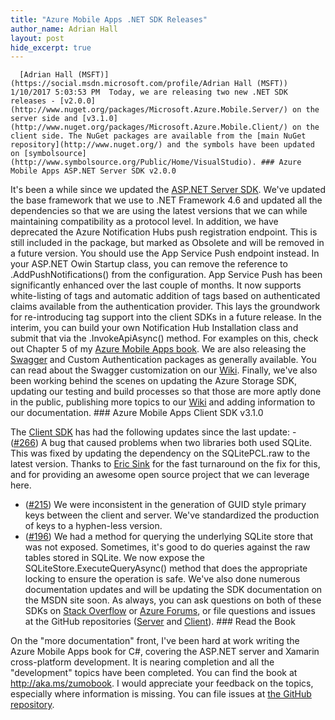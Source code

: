 ```yaml
---
title: "Azure Mobile Apps .NET SDK Releases"
author_name: Adrian Hall 
layout: post
hide_excerpt: true
---
```

      [Adrian Hall (MSFT)](https://social.msdn.microsoft.com/profile/Adrian Hall (MSFT))  1/10/2017 5:03:53 PM  Today, we are releasing two new .NET SDK releases - [v2.0.0](http://www.nuget.org/packages/Microsoft.Azure.Mobile.Server/) on the server side and [v3.1.0](http://www.nuget.org/packages/Microsoft.Azure.Mobile.Client/) on the client side. The NuGet packages are available from the [main NuGet repository](http://www.nuget.org/) and the symbols have been updated on [symbolsource](http://www.symbolsource.org/Public/Home/VisualStudio). ### Azure Mobile Apps ASP.NET Server SDK v2.0.0

 It's been a while since we updated the [ASP.NET Server SDK](https://docs.microsoft.com/en-us/azure/app-service-mobile/app-service-mobile-dotnet-backend-how-to-use-server-sdk). We've updated the base framework that we use to .NET Framework 4.6 and updated all the dependencies so that we are using the latest versions that we can while maintaining compatibility as a protocol level. In addition, we have deprecated the Azure Notification Hubs push registration endpoint. This is still included in the package, but marked as Obsolete and will be removed in a future version. You should use the App Service Push endpoint instead. In your ASP.NET Owin Startup class, you can remove the reference to .AddPushNotifications() from the configuration. App Service Push has been significantly enhanced over the last couple of months. It now supports white-listing of tags and automatic addition of tags based on authenticated claims available from the authentication provider. This lays the groundwork for re-introducing tag support into the client SDKs in a future release. In the interim, you can build your own Notification Hub Installation class and submit that via the .InvokeApiAsync() method. For examples on this, check out Chapter 5 of my [Azure Mobile Apps book](http://aka.ms/zumobook). We are also releasing the [Swagger](https://github.com/Azure/azure-mobile-apps-net-server/wiki/Adding-Swagger-Metadata-and-Help-UI-to-a-Mobile-App) and Custom Authentication packages as generally available. You can read about the Swagger customization on our [Wiki](https://github.com/Azure/azure-mobile-apps-net-server/wiki/Adding-Swagger-Metadata-and-Help-UI-to-a-Mobile-App). Finally, we've also been working behind the scenes on updating the Azure Storage SDK, updating our testing and build processes so that those are more aptly done in the public, publishing more topics to our [Wiki](https://github.com/Azure/azure-mobile-apps-net-server/wiki/Adding-Swagger-Metadata-and-Help-UI-to-a-Mobile-App) and adding information to our documentation. ### Azure Mobile Apps Client SDK v3.1.0

 The [Client SDK](https://docs.microsoft.com/en-us/azure/app-service-mobile/app-service-mobile-dotnet-how-to-use-client-library) has had the following updates since the last update:  - ([#266](https://github.com/Azure/azure-mobile-apps-net-client/issues/266)) A bug that caused problems when two libraries both used SQLite. This was fixed by updating the dependency on the SQLitePCL.raw to the latest version. Thanks to [Eric Sink](https://github.com/ericsink) for the fast turnaround on the fix for this, and for providing an awesome open source project that we can leverage here.
 - ([#215](https://github.com/Azure/azure-mobile-apps-net-client/issues/215)) We were inconsistent in the generation of GUID style primary keys between the client and server. We've standardized the production of keys to a hyphen-less version.
 - ([#196](https://github.com/Azure/azure-mobile-apps-net-client/issues/196)) We had a method for querying the underlying SQLite store that was not exposed. Sometimes, it's good to do queries against the raw tables stored in SQLite. We now expose the SQLiteStore.ExecuteQueryAsync() method that does the appropriate locking to ensure the operation is safe.
  We've also done numerous documentation updates and will be updating the SDK documentation on the MSDN site soon. As always, you can ask questions on both of these SDKs on [Stack Overflow](http://stackoverflow.com/questions/tagged/azure-mobile-services) or [Azure Forums](https://social.msdn.microsoft.com/forums/en-US/home?forum=azuremobile&filter=alltypes&sort=lastpostdesc), or file questions and issues at the GitHub repositories ([Server](https://github.com/Azure/azure-mobile-apps-net-server/issues) and [Client](https://github.com/Azure/azure-mobile-apps-net-client/issues)). ### Read the Book

 On the "more documentation" front, I've been hard at work writing the Azure Mobile Apps book for C#, covering the ASP.NET server and Xamarin cross-platform development. It is nearing completion and all the "development" topics have been completed. You can find the book at <http://aka.ms/zumobook>. I would appreciate your feedback on the topics, especially where information is missing. You can file issues at [the GitHub repository](https://github.com/adrianhall/develop-mobile-apps-with-csharp-and-azure/issues).     